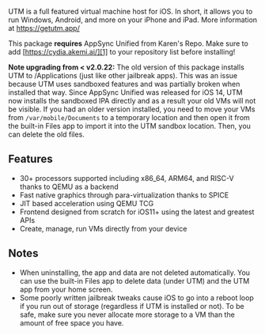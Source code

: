 UTM is a full featured virtual machine host for iOS. In short, it allows you to run Windows, Android, and more on your iPhone and iPad. More information at https://getutm.app/

This package **requires** AppSync Unified from Karen's Repo. Make sure to add [https://cydia.akemi.ai/][1] to your repository list before installing!

**Note upgrading from < v2.0.22:** The old version of this package installs UTM to /Applications (just like other jailbreak apps). This was an issue because UTM uses sandboxed features and was partially broken when installed that way. Since AppSync Unified was released for iOS 14, UTM now installs the sandboxed IPA directly and as a result your old VMs will not be visible. If you had an older version installed, you need to move your VMs from `/var/mobile/Documents` to a temporary location and then open it from the built-in Files app to import it into the UTM sandbox location. Then, you can delete the old files.

## Features

* 30+ processors supported including x86_64, ARM64, and RISC-V thanks to QEMU as a backend
* Fast native graphics through para-virtualization thanks to SPICE
* JIT based acceleration using QEMU TCG
* Frontend designed from scratch for iOS11+ using the latest and greatest APIs
* Create, manage, run VMs directly from your device

## Notes

* When uninstalling, the app and data are not deleted automatically. You can use the built-in Files app to delete data (under UTM) and the UTM app from your home screen.
* Some poorly written jailbreak tweaks cause iOS to go into a reboot loop if you run out of storage (regardless if UTM is installed or not). To be safe, make sure you never allocate more storage to a VM than the amount of free space you have.

[1]: cydia://url/https://cydia.saurik.com/api/share#?source=https://cydia.akemi.ai/
